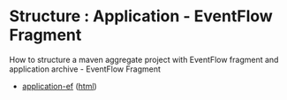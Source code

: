 # Structure : Application - EventFlow Fragment

How to structure a maven aggregate project with EventFlow fragment and application archive - EventFlow Fragment

* [application-ef](src/site/markdown/index.md) ([html](https://TIBCOSoftware/github.io/tibco-streaming-samples/10.4.0/structure/application/application-ef/))
